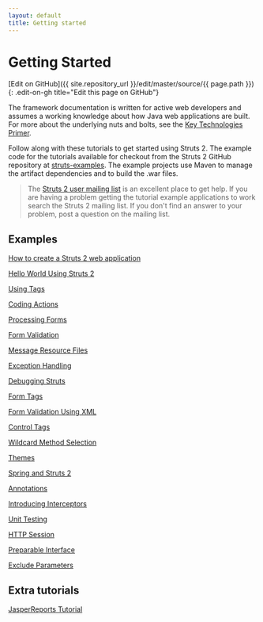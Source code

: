 ```yaml
---
layout: default
title: Getting started
---
```


# Getting Started
[Edit on GitHub]({{ site.repository_url }}/edit/master/source/{{ page.path }}){: .edit-on-gh title="Edit this page on GitHub"}

The framework documentation is written for active web developers and assumes a working knowledge 
about how Java web applications are built. For more about the underlying nuts and bolts, see 
the [Key Technologies Primer](/primer).

Follow along with these tutorials to get started using Struts 2. The example code for the tutorials 
available for checkout from the Struts 2 GitHub repository at [struts-examples](https://github.com/apache/struts-examples).
The example projects use Maven to manage the artifact dependencies and to build the .war files.


> The [Struts 2 user mailing list](/mail) is an excellent place to get help. If you are having a problem getting 
> the tutorial example applications to work search the Struts 2 mailing list. If you don't find an answer to your problem, 
> post a question on the mailing list.

## Examples

[How to create a Struts 2 web application](how-to-create-a-struts2-web-application)

[Hello World Using Struts 2](hello-world-using-struts2)

[Using Tags](using-tags)

[Coding Actions](coding-actions) 

[Processing Forms](processing-forms) 

[Form Validation](form-validation) 

[Message Resource Files](message-resource-files) 

[Exception Handling](exception-handling)

[Debugging Struts](debugging-struts)

[Form Tags](form-tags)

[Form Validation Using XML](form-validation-using-xml)

[Control Tags](control-tags)

[Wildcard Method Selection](wildcard-method-selection)

[Themes](themes)

[Spring and Struts 2](spring)

[Annotations](annotations)

[Introducing Interceptors](introducing-interceptors)

[Unit Testing](unit-testing)

[HTTP Session](http-session)

[Preparable Interface](preperable-interface)

[Exclude Parameters](exclude-parameters)

## Extra tutorials

[JasperReports Tutorial](jasper-reports-tutorial)
